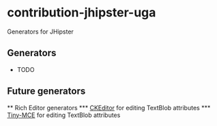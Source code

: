 # contribution-jhipster-uga
Generators for JHipster
## Generators
* TODO


## Future generators
** Rich Editor generators
*** [CKEditor](https://ckeditor.com/) for editing TextBlob attributes
*** [Tiny-MCE](https://www.tiny.cloud/) for editing TextBlob attributes
